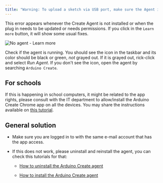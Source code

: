 ```yaml
---
title: "Warning: To upload a sketch via USB port, make sure the Agent is installed and running on this computer"
---
```


This error appears whenever the Create Agent is not installed or when the plug in needs to be updated or needs permissions.
If you click in the `Learn more` button, it will show some usual fixes.

![No agent - Learn more](img/Create_agent_installation_prompt_cropped_more.png)

Check if the agent is running. You should see the icon in the taskbar and its color should be black or green, _not_ grayed out. If it is grayed out, rick-click and select _Run Agent_. If you don't see the icon, open the agent by searching `Arduino Create`.

## For schools

If this is happening in school computers, it might be related to the app rights, please consult with the IT department to allow/install the Arduino Create Chrome app on all the devices. You may share the instructions available on [this tutorial](https://create.arduino.cc/projecthub/Arduino_Genuino/managed-install-of-arduino-create-for-education-chrome-app-6bf22a).

## General solution

* Make sure you are logged in to with the same e-mail account that has the app access.

* If this does not work, please uninstall and reinstall the agent, you can check this tutorials for that:

  * [How to uninstall the Arduino Create agent](https://support.arduino.cc/hc/en-us/articles/360014869840)

  * [How to install the Arduino Create agent](https://support.arduino.cc/hc/en-us/articles/360014869820)
